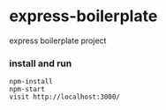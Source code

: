 # express-boilerplate
express boilerplate project

### install and run

    npm-install
    npm-start
    visit http://localhost:3000/
